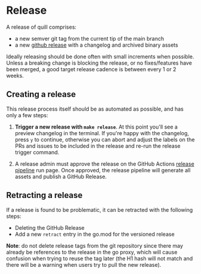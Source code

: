 # Release

A release of quill comprises:
- a new semver git tag from the current tip of the main branch
- a new [github release](https://github.com/anchore/quill/releases) with a changelog and archived binary assets

Ideally releasing should be done often with small increments when possible. Unless a
breaking change is blocking the release, or no fixes/features have been merged, a good
target release cadence is between every 1 or 2 weeks.


## Creating a release

This release process itself should be as automated as possible, and has only a few steps:

1. **Trigger a new release with `make release`**. At this point you'll see a preview
   changelog in the terminal. If you're happy with the changelog, press `y` to continue, otherwise
   you can abort and adjust the labels on the PRs and issues to be included in the release and
   re-run the release trigger command.

1. A release admin must approve the release on the GitHub Actions [release pipeline](https://github.com/anchore/quill/actions/workflows/release.yaml) run page.
   Once approved, the release pipeline will generate all assets and publish a GitHub Release.


## Retracting a release

If a release is found to be problematic, it can be retracted with the following steps:

- Deleting the GitHub Release
- Add a new `retract` entry in the go.mod for the versioned release

**Note**: do not delete release tags from the git repository since there may already be references to the release
in the go proxy, which will cause confusion when trying to reuse the tag later (the H1 hash will not match and there
will be a warning when users try to pull the new release).

